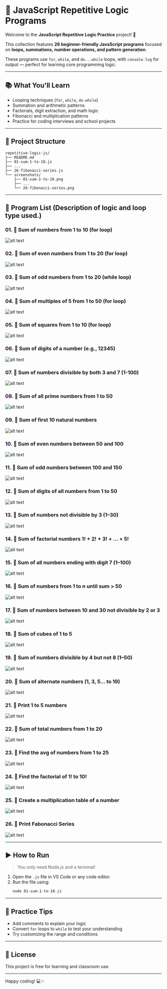 # 🔁 JavaScript Repetitive Logic Programs

Welcome to the **JavaScript Repetitive Logic Practice** project! 🎉

This collection features **26 beginner-friendly JavaScript programs** focused on **loops, summations, number operations, and pattern generation**.

These programs use `for`, `while`, and `do...while` loops, with `console.log` for output — perfect for learning core programming logic.

---

## 📚 What You'll Learn

- Looping techniques (`for`, `while`, `do-while`)
- Summation and arithmetic patterns
- Factorials, digit extraction, and math logic
- Fibonacci and multiplication patterns
- Practice for coding interviews and school projects

---

## 📁 Project Structure

```
repetitive-logic-js/
├── README.md
├── 01-sum-1-to-10.js
├── ...
├── 26-fibonacci-series.js
└── screenshots/
    ├── 01-sum-1-to-10.png
    ├── ...
    └── 26-fibonacci-series.png
```

---

## 🔢 Program List (Description of logic and loop type used.)
### 01. 🔸 Sum of numbers from 1 to 10 (for loop)
![alt text](image.png)

### 02. 🔸 Sum of even numbers from 1 to 20 (for loop)
![alt text](image-1.png)

### 03. 🔸 Sum of odd numbers from 1 to 20 (while loop)
![alt text](image-2.png)

### 04. 🔸 Sum of multiples of 5 from 1 to 50 (for loop)
![alt text](image-3.png)

### 05. 🔸 Sum of squares from 1 to 10 (for loop)
![alt text](image-4.png)

### 06. 🔸 Sum of digits of a number (e.g., 12345)
![alt text](image-5.png)

### 07. 🔸 Sum of numbers divisible by both 3 and 7 (1-100)
![alt text](image-6.png)

### 08. 🔸 Sum of all prime numbers from 1 to 50
![alt text](image-7.png)

### 09. 🔸 Sum of first 10 natural numbers
![alt text](image-8.png)

### 10. 🔸 Sum of even numbers between 50 and 100
![alt text](image-9.png)

### 11. 🔸 Sum of odd numbers between 100 and 150
![alt text](image-10.png)

### 12. 🔸 Sum of digits of all numbers from 1 to 50
![alt text](image-11.png)

### 13. 🔸 Sum of numbers not divisible by 3 (1–30)
![alt text](image-12.png)

### 14. 🔸 Sum of factorial numbers 1! + 2! + 3! + ... + 5!
![alt text](image-13.png)

### 15. 🔸 Sum of all numbers ending with digit 7 (1–100)
![alt text](image-14.png)

### 16. 🔸 Sum of numbers from 1 to n until sum > 50
![alt text](image-15.png)

### 17. 🔸 Sum of numbers between 10 and 30 not divisible by 2 or 3
![alt text](image-16.png)

### 18. 🔸 Sum of cubes of 1 to 5
![alt text](image-17.png)

### 19. 🔸 Sum of numbers divisible by 4 but not 8 (1–50)
![alt text](image-18.png)

### 20. 🔸 Sum of alternate numbers (1, 3, 5... to 19)
![alt text](image-19.png)

### 21. 🔸 Print 1 to 5 numbers
![alt text](image-20.png)

### 22. 🔸 Sum of total numbers from 1 to 20
![alt text](image-21.png)

### 23. 🔸 Find the avg of numbers from 1 to 25
![alt text](image-22.png)

### 24. 🔸 Find the factorial of 1! to 10!
![alt text](image-23.png)

### 25. 🔸 Create a multiplication table of a number
![alt text](image-24.png)

### 26. 🔸 Print Fabonacci Series
![alt text](image-25.png)


---

## ▶️ How to Run

> You only need Node.js and a terminal!

1. Open the `.js` file in VS Code or any code editor.
2. Run the file using:
   ```bash
   node 01-sum-1-to-10.js
   ```

---

## 🌟 Practice Tips

- Add comments to explain your logic
- Convert `for` loops to `while` to test your understanding
- Try customizing the range and conditions

---

## 📜 License

This project is free for learning and classroom use.

---

Happy coding! 💻✨